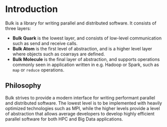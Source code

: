 Introduction
============

Bulk is a library for writing parallel and distributed software. It consists of three layers:

* **Bulk Quark** is the lowest layer, and consists of low-level communication such as send and receive calls.
* **Bulk Atom** is the first level of abstraction, and is a higher level layer where objects such as coarrays are defined.
* **Bulk Molecule** is the final layer of abstraction, and supports operations commonly seen in application written in e.g. Hadoop or Spark, such as `map` or `reduce` operations.

Philosophy
----------

Bulk strives to provide a modern interface for writing performant parallel and distributed software. The lowest level is to be implemented with heavily optimized technologies such as MPI, while the higher levels provide a level of abstraction that allows average developers to develop highly efficient parallel software for both HPC and Big Data applications.
